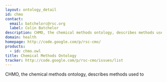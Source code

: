 ```yaml
---
layout: ontology_detail
id: chmo
contact: 
  email: batchelorc@rsc.org
  label: Colin Batchelor
description: CHMO, the chemical methods ontology, describes methods used to
domain: health
homepage: http://code.google.com/p/rsc-cmo/
products: 
  - id: chmo.owl
title: Chemical Methods Ontology
tracker: http://code.google.com/p/rsc-cmo/issues/list
---
```


CHMO, the chemical methods ontology, describes methods used to